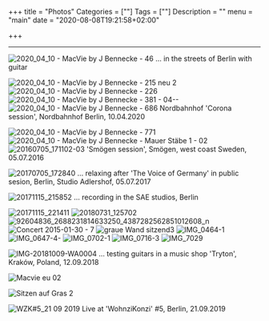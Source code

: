 +++
title = "Photos"
Categories = [""]
Tags = [""]
Description = ""
menu = "main"
date = "2020-08-08T19:21:58+02:00"

+++


-----

![2020_04_10 - MacVie by J  Bennecke - 46](https://user-images.githubusercontent.com/459464/89734938-5f123b00-da5f-11ea-92b6-3a28462d92eb.JPG)
... in the streets of Berlin with guitar

![2020_04_10 - MacVie by J  Bennecke - 215 neu 2](https://user-images.githubusercontent.com/459464/89734940-633e5880-da5f-11ea-8834-8c1bbd246b41.jpg)
![2020_04_10 - MacVie by J  Bennecke - 226](https://user-images.githubusercontent.com/459464/89734942-646f8580-da5f-11ea-8bb8-2ac0117d5231.JPG)
![2020_04_10 - MacVie by J  Bennecke - 381 - 04--](https://user-images.githubusercontent.com/459464/89734944-66394900-da5f-11ea-8a53-b79e1b65ee8e.JPG)
![2020_04_10 - MacVie by J  Bennecke - 686 Nordbahnhof](https://user-images.githubusercontent.com/459464/89734945-66d1df80-da5f-11ea-814f-65e3c80c7142.jpg)
'Corona session', Nordbahnhof Berlin, 10.04.2020 

![2020_04_10 - MacVie by J  Bennecke - 771](https://user-images.githubusercontent.com/459464/89734946-676a7600-da5f-11ea-8934-4e93098eae43.JPG)
![2020_04_10 - MacVie by J  Bennecke - Mauer Stäbe 1 - 02](https://user-images.githubusercontent.com/459464/89734947-676a7600-da5f-11ea-8c3c-2e9bb8b55f00.jpg)
![20160705_171102-03](https://user-images.githubusercontent.com/459464/89734948-68030c80-da5f-11ea-8301-54d173654d24.JPG)
'Smögen session', Smögen, west coast Sweden, 05.07.2016  

![20170705_172840](https://user-images.githubusercontent.com/459464/89734949-689ba300-da5f-11ea-94aa-36257ec32482.jpg)
... relaxing after 'The Voice of Germany' in public sesion, Berlin, Studio Adlershof, 05.07.2017

![20171115_215852](https://user-images.githubusercontent.com/459464/89734950-69343980-da5f-11ea-9470-8fdbd27de507.jpg)
... recording in the SAE studios, Berlin 

![20171115_221411](https://user-images.githubusercontent.com/459464/89734951-69ccd000-da5f-11ea-9e38-58c7a123c92d.jpg)
![20180731_125702](https://user-images.githubusercontent.com/459464/89734952-69ccd000-da5f-11ea-9e04-b178dac2cfac.jpg)
![92604836_2688231814633250_4387282562851012608_n](https://user-images.githubusercontent.com/459464/89734953-6a656680-da5f-11ea-81d9-c87152be99c5.jpg)
![Concert 2015-01-30 - 7](https://user-images.githubusercontent.com/459464/89734954-6a656680-da5f-11ea-9bbf-0907666cedaa.jpg)
![graue Wand sitzend3](https://user-images.githubusercontent.com/459464/89734955-6afdfd00-da5f-11ea-8cb2-764662e985b5.jpg)
![IMG_0464-1](https://user-images.githubusercontent.com/459464/89734956-6c2f2a00-da5f-11ea-9fbb-1a720e45021b.jpg)
![IMG_0647-4-](https://user-images.githubusercontent.com/459464/89734957-6c2f2a00-da5f-11ea-9966-1e3a2ec3f08d.JPG)
![IMG_0702-1](https://user-images.githubusercontent.com/459464/89734959-6cc7c080-da5f-11ea-9e2c-d591c8549a79.jpg)
![IMG_0716-3](https://user-images.githubusercontent.com/459464/89734960-6d605700-da5f-11ea-813d-5e313c697993.jpg)
![IMG_7029](https://user-images.githubusercontent.com/459464/89734961-6df8ed80-da5f-11ea-9d4e-7a76bf6e6588.JPG)


![IMG-20181009-WA0004](https://user-images.githubusercontent.com/459464/89734962-6e918400-da5f-11ea-9eed-f432b3eefa30.jpg)
... testing guitars in a music shop 'Tryton', Kraków, Poland, 12.09.2018 

![Macvie eu 02](https://user-images.githubusercontent.com/459464/89734963-6e918400-da5f-11ea-9a83-f55bc33456f8.jpg)


![Sitzen auf Gras 2](https://user-images.githubusercontent.com/459464/89734965-6f2a1a80-da5f-11ea-9e4b-972963e107ae.jpg)


![WZK#5_21 09 2019](https://user-images.githubusercontent.com/459464/89734966-6fc2b100-da5f-11ea-9692-090a93828d8c.jpg)
Live at 'WohnziKonzi' #5, Berlin, 21.09.2019

